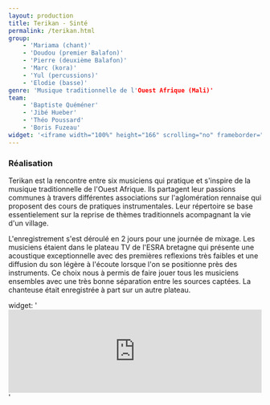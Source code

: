 ```yaml
---
layout: production
title: Terikan - Sinté 
permalink: /terikan.html
group:
    - 'Mariama (chant)'
    - 'Doudou (premier Balafon)'
    - 'Pierre (deuxième Balafon)'
    - 'Marc (kora)'
    - 'Yul (percussions)'
    - 'Elodie (basse)'
genre: 'Musique traditionnelle de l'Ouest Afrique (Mali)'
team:
    - 'Baptiste Quéméner'
    - 'Jibé Hueber'
    - 'Théo Poussard'
    - 'Boris Fuzeau' 
widget: '<iframe width="100%" height="166" scrolling="no" frameborder="no" src="https://w.soundcloud.com/player/?url=http%3A%2F%2Fapi.soundcloud.com%2Ftracks%2F100167328"></iframe>'
---
```


### Réalisation

Terikan est la rencontre entre six musiciens qui pratique et s'inspire de la musique traditionnelle de l'Ouest Afrique. Ils partagent leur passions communes à travers différentes associations sur l'aglomération rennaise qui proposent des cours de pratiques instrumentales.
Leur répertoire se base essentielement sur la reprise de thèmes traditionnels acompagnant la vie d'un village. 

L'enregistrement s'est déroulé en 2 jours pour une journée de mixage. Les musiciens étaient dans le plateau TV de l'ESRA bretagne qui présente une acoustique exceptionnelle avec des premières reflexions très faibles et une diffusion du son légère à l'écoute lorsque l'on se positionne près des instruments. Ce choix nous à permis de faire jouer tous les musiciens ensembles avec une très bonne séparation entre les sources captées. La chanteuse était enregistrée à part sur un autre plateau.

widget: '<iframe width="100%" height="166" scrolling="no" frameborder="no" src="https://w.soundcloud.com/player/?url=http%3A%2F%2Fapi.soundcloud.com%2Ftracks%2F100171863"></iframe>' 

 



